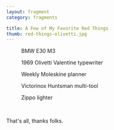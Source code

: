 ```yaml
---
layout: fragment
category: fragments

title: A Few of My Favorite Red Things
thumb: red-things-olivetti.jpg
---
```


<figure>
	<img src="../img/fragments/red-thing-bmw-e30.jpg" alt="">
	<figcaption>BMW E30 M3</figcaption>
</figure>

<figure>
	<img src="../img/fragments/red-thing-olivetti.jpg" alt="">
	<figcaption>1969 Olivetti Valentine typewriter</figcaption>
</figure>

<figure>
	<img src="../img/fragments/red-thing-moleskine-planner.jpg" alt="">
	<figcaption>Weekly Moleskine planner</figcaption>
</figure>

<figure>
	<img src="../img/fragments/red-thing-swiss-army-knife.jpg" alt="">
	<figcaption>Victorinox Huntsman multi-tool</figcaption>
</figure>

<figure>
	<img src="../img/fragments/red-thing-zippo.jpg" alt="">
	<figcaption>Zippo lighter</figcaption>
</figure>

<br>

That's all, thanks folks.
